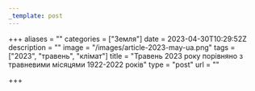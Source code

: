 ```yaml
---
_template: post
---
```



+++
aliases = ""
categories = ["Земля"]
date = 2023-04-30T10:29:52Z
description = ""
image = "/images/article-2023-may-ua.png"
tags = ["2023", "травень", "клiмат"]
title = "Травень 2023 року порівняно з травневими місяцями 1922-2022 років"
type = "post"
url = ""

+++
